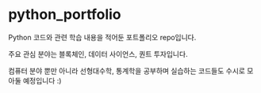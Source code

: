 # python_portfolio
Python 코드와 관련 학습 내용을 적어둔 포트폴리오 repo입니다. 

주요 관심 분야는 블록체인, 데이터 사이언스, 퀀트 투자입니다.

컴퓨터 분야 뿐만 아니라 선형대수학, 통계학을 공부하며 실습하는 코드들도 수시로 모아둘 예정입니다 :)

